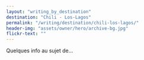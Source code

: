 ```yaml
---
layout: "writing_by_destination"
destination: "Chili - Los-Lagos"
permalink: "/writing/destination/chili-los-lagos/"
header-img: "assets/owner/hero/archive-bg.jpg"
flickr-text: ""
---
```


Quelques info au sujet de...

